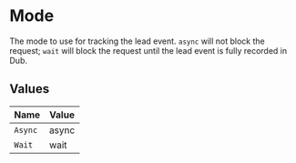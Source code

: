 # Mode

The mode to use for tracking the lead event. `async` will not block the request; `wait` will block the request until the lead event is fully recorded in Dub.


## Values

| Name    | Value   |
| ------- | ------- |
| `Async` | async   |
| `Wait`  | wait    |
